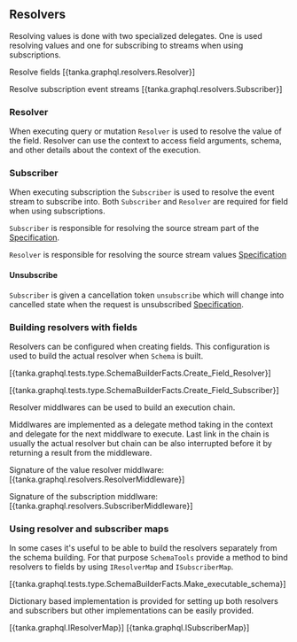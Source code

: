 ## Resolvers

Resolving values is done with two specialized delegates. One is used resolving values and one for subscribing to streams when using subscriptions.

Resolve fields
[{tanka.graphql.resolvers.Resolver}]

Resolve subscription event streams
[{tanka.graphql.resolvers.Subscriber}]


### Resolver

When executing query or mutation `Resolver` is used to resolve the value of the field. Resolver can use the context to access field arguments, schema, and other details about the context of the execution.



### Subscriber

When executing subscription the `Subscriber` is used to resolve the event stream to subscribe into. Both `Subscriber` and `Resolver` are required for field when using subscriptions.

`Subscriber` is responsible for resolving the source stream part of the [Specification](https://facebook.github.io/graphql/June2018/#sec-Source-Stream).

`Resolver` is responsible for resolving the source stream values [Specification](https://facebook.github.io/graphql/June2018/#sec-Response-Stream)


#### Unsubscribe

`Subscriber` is given a cancellation token `unsubscribe` which will change into cancelled state when the request is unsubscribed [Specification](https://facebook.github.io/graphql/June2018/#sec-Unsubscribe).


### Building resolvers with fields

Resolvers can be configured when creating fields. This configuration is used to build the actual resolver when `Schema` is built.

[{tanka.graphql.tests.type.SchemaBuilderFacts.Create_Field_Resolver}]

[{tanka.graphql.tests.type.SchemaBuilderFacts.Create_Field_Subscriber}]

Resolver middlwares can be used to build an execution chain. 

Middlwares are implemented as a delegate method taking in the context and delegate for the next middlware to execute. Last link in the chain is usually the actual resolver but chain can be also interrupted before it by returning a result from the middleware.

Signature of the value resolver middlware:
[{tanka.graphql.resolvers.ResolverMiddleware}]

Signature of the subscription middlware:
[{tanka.graphql.resolvers.SubscriberMiddleware}]



### Using resolver and subscriber maps

In some cases it's useful to be able to build the resolvers separately from the schema building. For that purpose `SchemaTools` provide a method to bind resolvers to fields by using `IResolverMap` and `ISubscriberMap`.

[{tanka.graphql.tests.type.SchemaBuilderFacts.Make_executable_schema}]

Dictionary based implementation is provided for setting up both resolvers and subscribers but other implementations can be easily provided. 

[{tanka.graphql.IResolverMap}]
[{tanka.graphql.ISubscriberMap}]

